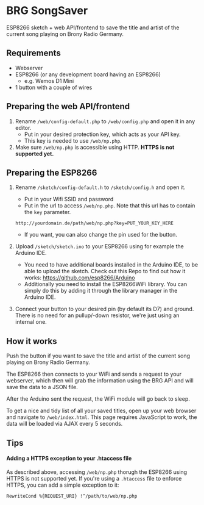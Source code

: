 BRG SongSaver
=============

ESP8266 sketch + web API/frontend to save the title and artist of the current song playing on Brony Radio Germany.


## Requirements ##
* Webserver
* ESP8266 (or any development board having an ESP8266)
  * e.g. Wemos D1 Mini
* 1 button with a couple of wires


## Preparing the web API/frontend
1. Rename `/web/config-default.php` to `/web/config.php` and open it in any editor.
    * Put in your desired protection key, which acts as your API key.
    * This key is needed to use `/web/np.php`.
2. Make sure `/web/np.php` is accessible using HTTP. **HTTPS is not supported yet.**


## Preparing the ESP8266 ##
1. Rename `/sketch/config-default.h` to `/sketch/config.h` and open it.
    * Put in your Wifi SSID and password
    * Put in the url to access `/web/np.php`. Note that this url has to contain the `key` parameter.
    ```
    http://yourdomain.de/path/web/np.php?key=PUT_YOUR_KEY_HERE
    ```

    * If you want, you can also change the pin used for the button.
2. Upload `/sketch/sketch.ino` to your ESP8266 using for example the Arduino IDE.
    * You need to have additional boards installed in the Arduino IDE, to be able to upload the sketch. Check out this Repo to find out how it works: https://github.com/esp8266/Arduino
    * Additionally you need to install the ESP8266WiFi library. You can simply do this by adding it through the library manager in the Arduino IDE.
3. Connect your button to your desired pin (by default its D7) and ground. There is no need for an pullup/-down resistor, we're just using an internal one.


## How it works ##
Push the button if you want to save the title and artist of the current song playing on Brony Radio Germany.

The ESP8266 then connects to your WiFi and sends a request to your webserver, which then will grab the information using the BRG API and will save the data to a JSON file.

After the Arduino sent the request, the WiFi module will go back to sleep.

To get a nice and tidy list of all your saved titles, open up your web browser and navigate to `/web/index.html`. This page requires JavaScript to work, the data will be loaded via AJAX every 5 seconds.


## Tips ##
#### Adding a HTTPS exception to your .htaccess file ####
As described above, accessing `/web/np.php` thorugh the ESP8266 using HTTPS is not supported yet.
If you're using a `.htaccess` file to enforce HTTPS, you can add a simple exception to it:
```
RewriteCond %{REQUEST_URI} !^/path/to/web/np.php
```
